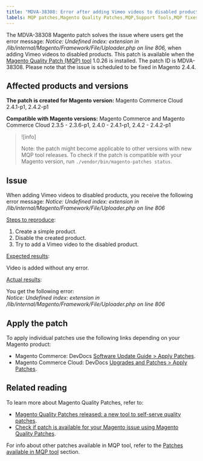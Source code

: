 ```yaml
---
title: "MDVA-38308: Error after adding Vimeo videos to disabled products"
labels: MQP patches,Magento Quality Patches,MQP,Support Tools,MQP fixes,Magento Commerce,Magento Commerce Cloud,disabled products,Vimeo,videos,error message,MQP 1.0.26,2.3.5,2.3.4-p2,2.3.5-p1,2.3.5-p2,2.3.6,2.3.6-p1,2.4.0-p1,2.4.1,2.4.1-p1,2.4.2,2.4.2-p1
---
```


The MDVA-38308 Magento patch solves the issue where users get the error message: *Notice: Undefined index: extension in /lib/internal/Magento/Framework/File/Uploader.php on line 806,* when adding Vimeo videos to disabled products. This patch is available when the [Magento Quality Patch (MQP) tool](https://support.magento.com/hc/en-us/articles/360047139492) 1.0.26 is installed. The patch ID is MDVA-38308. Please note that the issue is scheduled to be fixed in Magento  2.4.4.

## Affected products and versions

**The patch is created for Magento version:**
Magento Commerce Cloud 2.4.1-p1, 2.4.2-p1

**Compatible with Magento versions:**
Magento Commerce and Magento Commerce Cloud 2.3.5 - 2.3.6-p1, 2.4.0 - 2.4.1-p1, 2.4.2 - 2.4.2-p1

>![info]
>
>Note: the patch might become applicable to other versions with new MQP tool releases. To check if the patch is compatible with your Magento version, run `./vendor/bin/magento-patches status`.

## Issue

When adding Vimeo videos to disabled products, you receive the following error message:  *Notice: Undefined index: extension in /lib/internal/Magento/Framework/File/Uploader.php on line 806*

<ins>Steps to reproduce</ins>:

1. Create a simple product.
1. Disable the created product.
1. Try to add a Vimeo video to the disabled product.

<ins>Expected results</ins>:

Video is added without any error.

<ins>Actual results</ins>:

You get the following error:  
*Notice: Undefined index: extension in /lib/internal/Magento/Framework/File/Uploader.php on line 806*

## Apply the patch

To apply individual patches use the following links depending on your Magento product:

* Magento Commerce: DevDocs [Software Update Guide > Apply Patches](https://devdocs.magento.com/guides/v2.4/comp-mgr/patching/mqp.html).
* Magento Commerce Cloud: DevDocs [Upgrades and Patches > Apply Patches](https://devdocs.magento.com/cloud/project/project-patch.html).

## Related reading

To learn more about Magento Quality Patches, refer to:

* [Magento Quality Patches released: a new tool to self-serve quality patches](https://support.magento.com/hc/en-us/articles/360047139492).
* [Check if patch is available for your Magento issue using Magento Quality Patches](https://support.magento.com/hc/en-us/articles/360047125252).

For info about other patches available in MQP tool, refer to the [Patches available in MQP tool](https://support.magento.com/hc/en-us/sections/360010506631-Patches-available-in-MQP-tool-) section.
